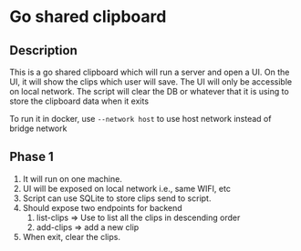 # Go shared clipboard


## Description
This is a go shared clipboard which will run a server and open a UI. On the UI, it will show the clips which user will save.
The UI will only be accessible on local network.
The script will clear the DB or whatever that it is using to store the clipboard data when it exits

To run it in docker, use `--network host` to use host network instead of bridge network


## Phase 1
1. It will run on one machine.
2. UI will be exposed on local network i.e., same WIFI, etc
3. Script can use SQLite to store clips send to script.
4. Should expose two endpoints for backend
   1. list-clips => Use to list all the clips in descending order
   2. add-clips => add a new clip
5. When exit, clear the clips.